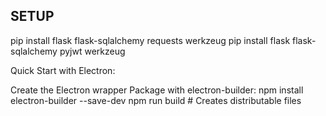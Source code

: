 ## SETUP
pip install flask flask-sqlalchemy requests werkzeug
pip install flask flask-sqlalchemy pyjwt werkzeug



Quick Start with Electron:

Create the Electron wrapper
Package with electron-builder:
npm install electron-builder --save-dev
npm run build  # Creates distributable files
